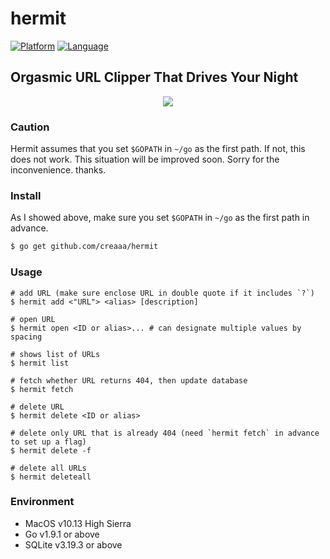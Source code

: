 
# hermit

[![Platform](http://img.shields.io/badge/platform-macos-blue.svg?style=flat)](https://www.apple.com/macos/how-to-upgrade/)
[![Language](http://img.shields.io/badge/language-go-brightgreen.svg?style=flat)](https://golang.org/)

## Orgasmic URL Clipper That Drives Your Night

<div align="center">
<img src="https://github.com/creaaa/hermit/blob/master/image.png">
</div>

### Caution

Hermit assumes that you set `$GOPATH` in `~/go` as the first path.
If not, this does not work. This situation will be improved soon.
Sorry for the inconvenience. thanks.

### Install

As I showed above, make sure you set `$GOPATH` in `~/go` as the first path in advance. 

```sh
$ go get github.com/creaaa/hermit
```

### Usage

```
# add URL (make sure enclose URL in double quote if it includes `?`)
$ hermit add <"URL"> <alias> [description]

# open URL
$ hermit open <ID or alias>... # can designate multiple values by spacing

# shows list of URLs
$ hermit list

# fetch whether URL returns 404, then update database
$ hermit fetch

# delete URL
$ hermit delete <ID or alias>

# delete only URL that is already 404 (need `hermit fetch` in advance to set up a flag)
$ hermit delete -f

# delete all URLs
$ hermit deleteall
```

### Environment

- MacOS v10.13 High Sierra
- Go v1.9.1 or above
- SQLite v3.19.3 or above